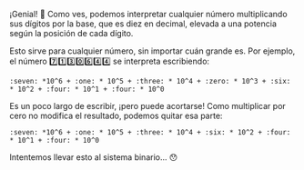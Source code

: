 ¡Genial! :muscle: Como ves, podemos interpretar cualquier número multiplicando sus dígitos por la base, que es diez en decimal, elevada a una potencia según la posición de cada dígito.

Esto sirve para cualquier número, sin importar cuán grande es. Por ejemplo, el número :seven::one::three::zero::six::four::four: se interpreta escribiendo:

`:seven: *10^6 + :one: * 10^5 + :three: * 10^4 + :zero: * 10^3 + :six: * 10^2 + :four: * 10^1 + :four: * 10^0`

Es un poco largo de escribir, ¡pero puede acortarse! Como multiplicar por cero no modifica el resultado, podemos quitar esa parte:

`:seven: *10^6 + :one: * 10^5 + :three: * 10^4 + :six: * 10^2 + :four: * 10^1 + :four: * 10^0`


Intentemos llevar esto al sistema binario... :hushed: